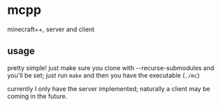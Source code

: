 # mcpp
minecraft++, server and client

## usage
pretty simple! just make sure you clone with --recurse-submodules and you'll be set; just run `make` and then you have the executable (`./mc`)

currently I only have the server implemented; naturally a client may be coming in the future.

